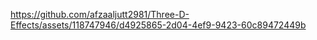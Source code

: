 https://github.com/afzaaljutt2981/Three-D-Effects/assets/118747946/d4925865-2d04-4ef9-9423-60c89472449b  
